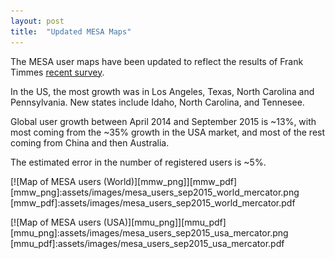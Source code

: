 ```yaml
---
layout: post
title:  "Updated MESA Maps"
---
```


The MESA user maps have been updated to reflect the results of Frank
Timmes [recent survey][survey].

In the US, the most growth was in Los Angeles, Texas, North Carolina
and Pennsylvania.  New states include Idaho, North Carolina, and
Tennesee.

Global user growth between April 2014 and September 2015 is ~13%, with
most coming from the ~35% growth in the USA market, and most of the
rest coming from China and then Australia.

The estimated error in the number of registered users is ~5%.

[survey]:http://sourceforge.net/p/mesa/mailman/message/34392396/

[![Map of MESA users (World)][mmw_png]][mmw_pdf]
[mmw_png]:assets/images/mesa_users_sep2015_world_mercator.png
[mmw_pdf]:assets/images/mesa_users_sep2015_world_mercator.pdf

[![Map of MESA users (USA)][mmu_png]][mmu_pdf]
[mmu_png]:assets/images/mesa_users_sep2015_usa_mercator.png
[mmu_pdf]:assets/images/mesa_users_sep2015_usa_mercator.pdf
